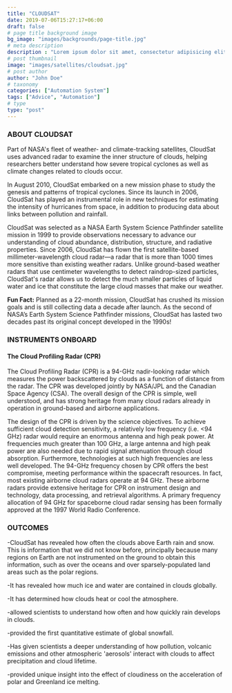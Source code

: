```yaml
---
title: "CLOUDSAT"
date: 2019-07-06T15:27:17+06:00
draft: false
# page title background image
bg_image: "images/backgrounds/page-title.jpg"
# meta description
description : "Lorem ipsum dolor sit amet, consectetur adipisicing elit, sed do eiusmod tempor incididunt ut labore. dolore magna aliqua. Ut enim ad minim veniam, quis nostrud."
# post thumbnail
image: "images/satellites/cloudsat.jpg"
# post author
author: "John Doe"
# taxonomy
categories: ["Automation System"]
tags: ["Advice", "Automation"]
# type
type: "post"
---
```


### ABOUT CLOUDSAT

Part of NASA's fleet of weather- and climate-tracking satellites, CloudSat uses advanced radar to examine the inner structure of clouds, helping researchers better understand how severe tropical cyclones as well as climate changes related to clouds occur.

In August 2010, CloudSat embarked on a new mission phase to study the genesis and patterns of tropical cyclones. Since its launch in 2006, CloudSat has played an instrumental role in new techniques for estimating the intensity of hurricanes from space, in addition to producing data about links between pollution and rainfall.

CloudSat was selected as a NASA Earth System Science Pathfinder satellite mission in 1999 to provide observations necessary to advance our understanding of cloud abundance, distribution, structure, and radiative properties. Since 2006, CloudSat has flown the first satellite-based millimeter-wavelength cloud radar—a radar that is more than 1000 times more sensitive than existing weather radars. Unlike ground-based weather radars that use centimeter wavelengths to detect raindrop-sized particles, CloudSat's radar allows us to detect the much smaller particles of liquid water and ice that constitute the large cloud masses that make our weather.

**Fun Fact:**
Planned as a 22-month mission, CloudSat has crushed its mission goals and is still collecting data a decade after launch. As the second of NASA’s Earth System Science Pathfinder missions, CloudSat has lasted two decades past its original concept developed in the 1990s!

### INSTRUMENTS ONBOARD

#### The Cloud Profiling Radar (CPR)

The Cloud Profiling Radar (CPR) is a 94-GHz nadir-looking radar which measures the power backscattered by clouds as a function of distance from the radar. The CPR was developed jointly by NASA/JPL and the Canadian Space Agency (CSA). The overall design of the CPR is simple, well understood, and has strong heritage from many cloud radars already in operation in ground-based and airborne applications.

The design of the CPR is driven by the science objectives. To achieve sufficient cloud detection sensitivity, a relatively low frequency (i.e. <94 GHz) radar would require an enormous antenna and high peak power. At frequencies much greater than 100 GHz, a large antenna and high peak power are also needed due to rapid signal attenuation through cloud absorption. Furthermore, technologies at such high frequencies are less well developed. The 94-GHz frequency chosen by CPR offers the best compromise, meeting performance within the spacecraft resources. In fact, most existing airborne cloud radars operate at 94 GHz. These airborne radars provide extensive heritage for CPR on instrument design and technology, data processing, and retrieval algorithms. A primary frequency allocation of 94 GHz for spaceborne cloud radar sensing has been formally approved at the 1997 World Radio Conference.

### OUTCOMES

-CloudSat has revealed how often the clouds above Earth rain and snow. This is information that we did not know before, principally because many regions on Earth are not instrumented on the ground to obtain this information, such as over the oceans and over sparsely-populated land areas such as the polar regions.

-It has revealed how much ice and water are contained in clouds globally.

-It has determined how clouds heat or cool the atmosphere.

-allowed scientists to understand how often and how quickly rain develops in clouds.

-provided the first quantitative estimate of global snowfall.

-Has given scientists a deeper understanding of how pollution, volcanic emissions and other atmospheric 'aerosols' interact with clouds to affect precipitation and cloud lifetime.

-provided unique insight into the effect of cloudiness on the acceleration of polar and Greenland ice melting.

